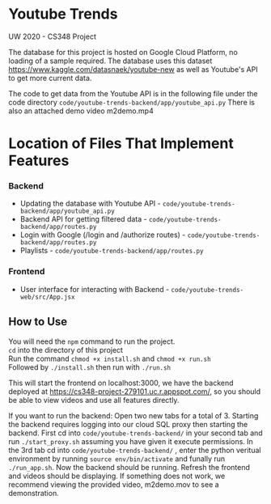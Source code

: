 # Youtube Trends
UW 2020 - CS348 Project

The database for this project is hosted on Google Cloud Platform, no loading of a sample required.
The database uses this dataset https://www.kaggle.com/datasnaek/youtube-new as well as Youtube's API to get more current data.

The code to get data from the Youtube API is in the following file under the code directory `code/youtube-trends-backend/app/youtube_api.py`
There is also an attached demo video m2demo.mp4

# Location of Files That Implement Features
### Backend
- Updating the database with Youtube API - `code/youtube-trends-backend/app/youtube_api.py`
- Backend API for getting filtered data - `code/youtube-trends-backend/app/routes.py`
- Login with Google (/login and /authorize routes) - `code/youtube-trends-backend/app/routes.py` 
- Playlists - `code/youtube-trends-backend/app/routes.py` 

### Frontend
- User interface for interacting with Backend - `code/youtube-trends-web/src/App.jsx`

## How to Use
You will need the `npm` command to run the project.
<br/>
`cd` into the directory of this project
<br/>
Run the command `chmod +x install.sh` and `chmod +x run.sh`
<br/>
Followed by `./install.sh`
then run with `./run.sh`

This will start the frontend on localhost:3000, we have the backend deployed at https://cs348-project-279101.uc.r.appspot.com/, so you should be able to view videos and use all features directly.

If you want to run the backend:
Open two new tabs for a total of 3.
Starting the backend requires logging into our cloud SQL proxy then starting the backend. First cd into `code/youtube-trends-backend/` in your second tab and run `./start_proxy.sh` assuming you have given it execute permissions. In the 3rd tab cd into `code/youtube-trends-backend/` , enter the python veritual environment by running `source env/bin/activate` and funally run `./run_app.sh`. Now the backend should be running. Refresh the frontend and videos should be displaying. 
If something does not work, we recommend viewing the provided video, m2demo.mov to see a demonstration.
